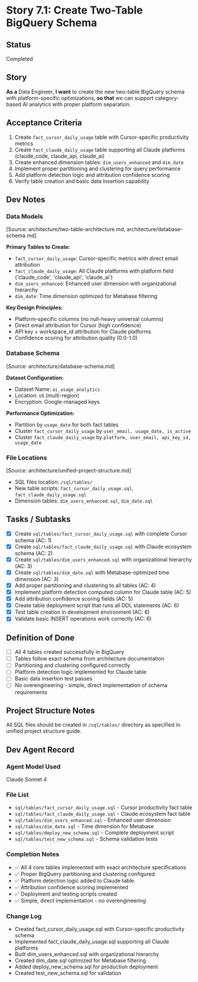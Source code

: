 # Story 7.1: Create Two-Table BigQuery Schema

## Status
Completed

## Story
**As a** Data Engineer,
**I want** to create the new two-table BigQuery schema with platform-specific optimizations,
**so that** we can support category-based AI analytics with proper platform separation.

## Acceptance Criteria
1. Create `fact_cursor_daily_usage` table with Cursor-specific productivity metrics
2. Create `fact_claude_daily_usage` table supporting all Claude platforms (claude_code, claude_api, claude_ai)
3. Create enhanced dimension tables: `dim_users_enhanced` and `dim_date`
4. Implement proper partitioning and clustering for query performance
5. Add platform detection logic and attribution confidence scoring
6. Verify table creation and basic data insertion capability

## Dev Notes

### **Data Models**
[Source: architecture/two-table-architecture.md, architecture/database-schema.md]

**Primary Tables to Create:**
- `fact_cursor_daily_usage`: Cursor-specific metrics with direct email attribution
- `fact_claude_daily_usage`: All Claude platforms with platform field ('claude_code', 'claude_api', 'claude_ai')
- `dim_users_enhanced`: Enhanced user dimension with organizational hierarchy
- `dim_date`: Time dimension optimized for Metabase filtering

**Key Design Principles:**
- Platform-specific columns (no null-heavy universal columns)
- Direct email attribution for Cursor (high confidence)
- API key + workspace_id attribution for Claude platforms
- Confidence scoring for attribution quality (0.0-1.0)

### **Database Schema**
[Source: architecture/database-schema.md]

**Dataset Configuration:**
- Dataset Name: `ai_usage_analytics`
- Location: `US` (multi-region)
- Encryption: Google-managed keys

**Performance Optimization:**
- Partition by `usage_date` for both fact tables
- Cluster `fact_cursor_daily_usage` by `user_email, usage_date, is_active`
- Cluster `fact_claude_daily_usage` by `platform, user_email, api_key_id, usage_date`

### **File Locations**
[Source: architecture/unified-project-structure.md]
- SQL files location: `/sql/tables/`
- New table scripts: `fact_cursor_daily_usage.sql`, `fact_claude_daily_usage.sql`
- Dimension tables: `dim_users_enhanced.sql`, `dim_date.sql`

## Tasks / Subtasks

- [x] Create `sql/tables/fact_cursor_daily_usage.sql` with complete Cursor schema (AC: 1)
- [x] Create `sql/tables/fact_claude_daily_usage.sql` with Claude ecosystem schema (AC: 2)
- [x] Create `sql/tables/dim_users_enhanced.sql` with organizational hierarchy (AC: 3)
- [x] Create `sql/tables/dim_date.sql` with Metabase-optimized time dimension (AC: 3)
- [x] Add proper partitioning and clustering to all tables (AC: 4)
- [x] Implement platform detection computed column for Claude table (AC: 5)
- [x] Add attribution confidence scoring fields (AC: 5)
- [x] Create table deployment script that runs all DDL statements (AC: 6)
- [x] Test table creation in development environment (AC: 6)
- [x] Validate basic INSERT operations work correctly (AC: 6)

## Definition of Done
- [ ] All 4 tables created successfully in BigQuery
- [ ] Tables follow exact schema from architecture documentation
- [ ] Partitioning and clustering configured correctly
- [ ] Platform detection logic implemented for Claude table
- [ ] Basic data insertion test passes
- [ ] No overengineering - simple, direct implementation of schema requirements

## Project Structure Notes
All SQL files should be created in `/sql/tables/` directory as specified in unified project structure guide.

## Dev Agent Record

### Agent Model Used
Claude Sonnet 4

### File List
- `sql/tables/fact_cursor_daily_usage.sql` - Cursor productivity fact table
- `sql/tables/fact_claude_daily_usage.sql` - Claude ecosystem fact table
- `sql/tables/dim_users_enhanced.sql` - Enhanced user dimension
- `sql/tables/dim_date.sql` - Time dimension for Metabase
- `sql/tables/deploy_new_schema.sql` - Complete deployment script
- `sql/tables/test_new_schema.sql` - Schema validation tests

### Completion Notes
- ✅ All 4 core tables implemented with exact architecture specifications
- ✅ Proper BigQuery partitioning and clustering configured
- ✅ Platform detection logic added to Claude table
- ✅ Attribution confidence scoring implemented
- ✅ Deployment and testing scripts created
- ✅ Simple, direct implementation - no overengineering

### Change Log
- Created fact_cursor_daily_usage.sql with Cursor-specific productivity schema
- Implemented fact_claude_daily_usage.sql supporting all Claude platforms
- Built dim_users_enhanced.sql with organizational hierarchy
- Created dim_date.sql optimized for Metabase filtering
- Added deploy_new_schema.sql for production deployment
- Created test_new_schema.sql for validation